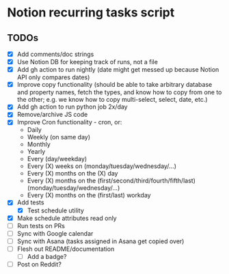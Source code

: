 # Notion recurring tasks script

## TODOs

- [x] Add comments/doc strings
- [x] Use Notion DB for keeping track of runs, not a file
- [x] Add gh action to run nightly (date might get messed up because Notion API only compares dates)
- [x] Improve copy functionality (should be able to take arbitrary database and property names, fetch the types, and know
      how to copy from one to the other; e.g. we know how to copy multi-select, select, date, etc.)
- [x] Add gh action to run python job 2x/day
- [x] Remove/archive JS code
- [x] Improve Cron functionality - cron, or:
  - Daily
  - Weekly (on same day)
  - Monthly
  - Yearly
  - Every (day/weekday)
  - Every (X) weeks on (monday/tuesday/wednesday/...)
  - Every (X) months on the (X) day
  - Every (X) months on the (first/second/third/fourth/fifth/last) (monday/tuesday/wednesday/...)
  - Every (X) months on the (first/last) workday
- [x] Add tests
  - [x] Test schedule utility
- [x] Make schedule attributes read only
- [ ] Run tests on PRs
- [ ] Sync with Google calendar
- [ ] Sync with Asana (tasks assigned in Asana get copied over)
- [ ] Flesh out README/documentation
  - [ ] Add a badge?
- [ ] Post on Reddit?
